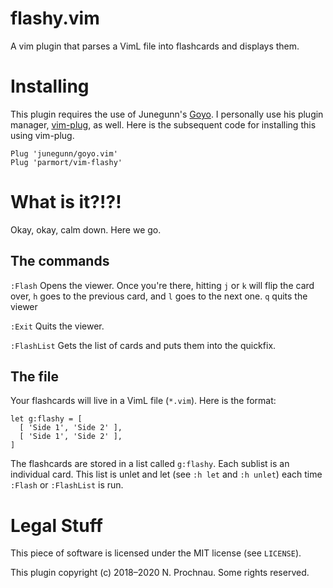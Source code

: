 # flashy.vim

A vim plugin that parses a VimL file into flashcards and displays them.

# Installing

This plugin requires the use of Junegunn's [Goyo][1]. I personally use his
plugin manager, [vim-plug][2], as well. Here is the subsequent code for
installing this using vim-plug.

[1]:https://github.com/junegunn/goyo.vim
[2]:https://github.com/junegunn/vim-plug

```vim
Plug 'junegunn/goyo.vim'
Plug 'parmort/vim-flashy'
```

# What is it?!?!

Okay, okay, calm down. Here we go.

## The commands

`:Flash` Opens the viewer.
  Once you're there, hitting `j` or `k` will flip the card over, `h` goes to
  the previous card, and `l` goes to the next one. `q` quits the viewer

`:Exit` Quits the viewer.

`:FlashList` Gets the list of cards and puts them into the quickfix.

## The file

Your flashcards will live in a VimL file (`*.vim`). Here is the format:

```vim
let g:flashy = [
  [ 'Side 1', 'Side 2' ],
  [ 'Side 1', 'Side 2' ],
]
```

The flashcards are stored in a list called `g:flashy`. Each sublist is an
individual card. This list is unlet and let (see `:h let` and `:h unlet`) each
time `:Flash` or `:FlashList` is run.

# Legal Stuff

This piece of software is licensed under the MIT license (see `LICENSE`).

This plugin copyright (c) 2018&ndash;2020 N. Prochnau. Some rights reserved.

